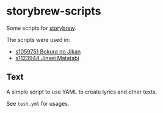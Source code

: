 # storybrew-scripts

Some scripts for [storybrew](https://github.com/Damnae/storybrew).

The scripts were used in:

- [s1059751 Bokura no Jikan](https://osu.ppy.sh/beatmapsets/1059751)
- [s1123944 Jinsei Matatabi](https://osu.ppy.sh/beatmapsets/1123944)

## Text

A simple script to use YAML to create lyrics and other texts.

See `test.yml` for usages.